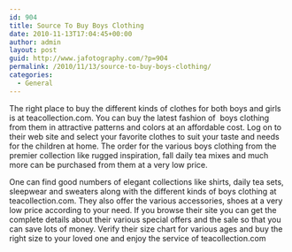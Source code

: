 ```yaml
---
id: 904
title: Source To Buy Boys Clothing
date: 2010-11-13T17:04:45+00:00
author: admin
layout: post
guid: http://www.jafotography.com/?p=904
permalink: /2010/11/13/source-to-buy-boys-clothing/
categories:
  - General
---
```

The right place to buy the different kinds of clothes for both boys and girls is at teacollection.com. You can buy the latest fashion of &nbsp;boys clothing&nbsp; from them in attractive patterns and colors at an affordable cost. Log on to their web site and select your favorite clothes to suit your taste and needs for the children at home. The order for the various boys clothing from the premier collection like rugged inspiration, fall daily tea mixes and much more can be purchased from them at a very low price.

One can find good numbers of elegant collections like shirts, daily tea sets, sleepwear and sweaters along with the different kinds of boys clothing at teacollection.com. They also offer the various accessories, shoes at a very low price according to your need. If you browse their site you can get the complete details about their various special offers and the sale so that you can save lots of money. Verify their size chart for various ages and buy the right size to your loved one and enjoy the service of teacollection.com